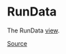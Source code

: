# RunData

The RunData [view].

[Source]

[view]: ./index.md
[Source]: https://github.com/wq/django-data-wizard/blob/main/packages/wizard/src/views/RunData.js
